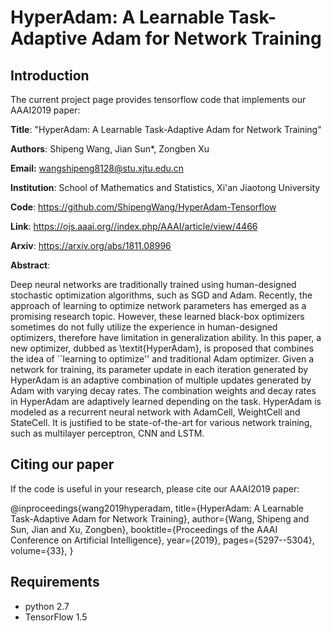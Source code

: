 HyperAdam: A Learnable Task-Adaptive Adam for Network Training
=
Introduction
-
The current project page provides tensorflow code that implements our AAAI2019 paper:

**Title**:  "HyperAdam: A Learnable Task-Adaptive Adam for Network Training"

**Authors**: Shipeng Wang, Jian Sun*, Zongben Xu

**Email:** wangshipeng8128@stu.xjtu.edu.cn

**Institution**: School of Mathematics and Statistics, Xi'an Jiaotong University

**Code**:  https://github.com/ShipengWang/HyperAdam-Tensorflow  

**Link**: https://ojs.aaai.org//index.php/AAAI/article/view/4466

**Arxiv**: https://arxiv.org/abs/1811.08996

**Abstract**:

Deep neural networks are traditionally trained using human-designed stochastic optimization algorithms, such as SGD and Adam. Recently, the approach of learning to optimize network parameters has emerged as a promising research topic. However, these learned black-box optimizers sometimes do not fully utilize  the experience in human-designed optimizers, therefore have limitation in generalization ability. In this paper, a new optimizer, dubbed as \textit{HyperAdam}, is proposed that combines the idea of ``learning to optimize'' and traditional Adam optimizer. Given a network for training, its parameter update in each iteration generated by HyperAdam is an adaptive combination of multiple updates generated by Adam with varying decay rates. The combination weights and decay rates in HyperAdam are adaptively learned depending on the task.  HyperAdam is  modeled as a recurrent neural network with AdamCell, WeightCell and StateCell. It is justified to be state-of-the-art for various network training, such as multilayer perceptron, CNN and LSTM.

Citing our paper
-
If the code is useful in your research, please cite our AAAI2019 paper:

@inproceedings{wang2019hyperadam,
title={HyperAdam: A Learnable Task-Adaptive Adam for Network Training},
author={Wang, Shipeng and Sun, Jian and Xu, Zongben},
booktitle={Proceedings of the AAAI Conference on Artificial Intelligence},
year={2019},
pages={5297--5304},
volume={33},
}

Requirements
-
+ python 2.7
+ TensorFlow 1.5



